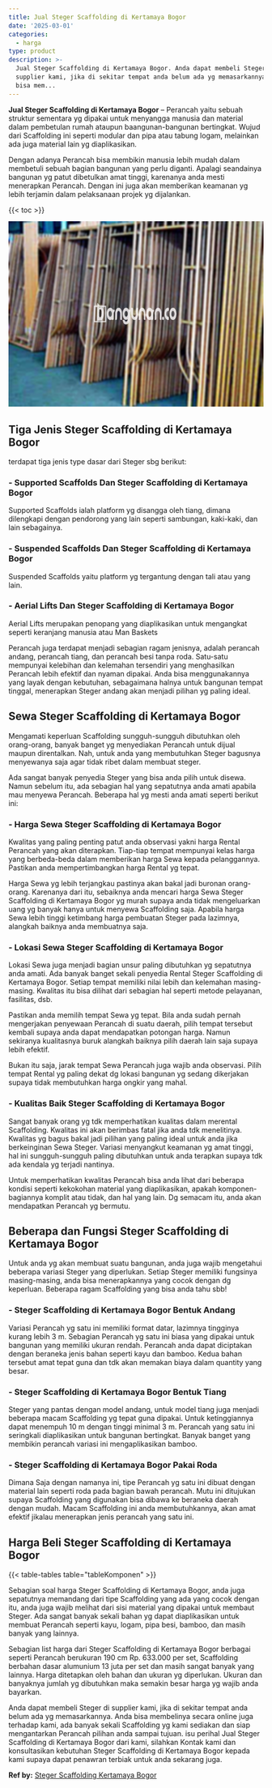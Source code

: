 ```yaml
---
title: Jual Steger Scaffolding di Kertamaya Bogor
date: '2025-03-01'
categories:
  - harga
type: product
description: >-
  Jual Steger Scaffolding di Kertamaya Bogor. Anda dapat membeli Steger di
  supplier kami, jika di sekitar tempat anda belum ada yg memasarkannya. Anda
  bisa mem...
---
```


**Jual Steger Scaffolding di Kertamaya Bogor** – Perancah yaitu sebuah struktur sementara yg dipakai untuk menyangga manusia dan material dalam pembetulan rumah ataupun baangunan-bangunan bertingkat. Wujud dari Scaffolding ini seperti modular dan pipa atau tabung logam, melainkan ada juga material lain yg diaplikasikan.

Dengan adanya Perancah bisa membikin manusia lebih mudah dalam membetuli sebuah bagian bangunan yang perlu diganti. Apalagi seandainya bangunan yg patut dibetulkan amat tinggi, karenanya anda mesti menerapkan Perancah. Dengan ini juga akan memberikan keamanan yg lebih terjamin dalam pelaksanaan projek yg dijalankan.

{{< toc >}}

![Jual Steger Scaffolding di Kertamaya Bogor](/images/sewa-scaffolding-steger-14.png)

## Tiga Jenis Steger Scaffolding di Kertamaya Bogor

terdapat tiga jenis type dasar dari Steger sbg berikut:

### \- Supported Scaffolds Dan Steger Scaffolding di Kertamaya Bogor

Supported Scaffolds ialah platform yg disangga oleh tiang, dimana dilengkapi dengan pendorong yang lain seperti sambungan, kaki-kaki, dan lain sebagainya.

### \- Suspended Scaffolds Dan Steger Scaffolding di Kertamaya Bogor

Suspended Scaffolds yaitu platform yg tergantung dengan tali atau yang lain.

### \- Aerial Lifts Dan Steger Scaffolding di Kertamaya Bogor

Aerial Lifts merupakan penopang yang diaplikasikan untuk mengangkat seperti keranjang manusia atau Man Baskets

Perancah juga terdapat menjadi sebagian ragam jenisnya, adalah perancah andang, perancah tiang, dan perancah besi tanpa roda. Satu-satu mempunyai kelebihan dan kelemahan tersendiri yang menghasilkan Perancah lebih efektif dan nyaman dipakai. Anda bisa menggunakannya yang layak dengan kebutuhan, sebagaimana halnya untuk bangunan tempat tinggal, menerapkan Steger andang akan menjadi pilihan yg paling ideal.

## Sewa Steger Scaffolding di Kertamaya Bogor

Mengamati keperluan Scaffolding sungguh-sungguh dibutuhkan oleh orang-orang, banyak banget yg menyediakan Perancah untuk dijual maupun direntalkan. Nah, untuk anda yang membutuhkan Steger bagusnya menyewanya saja agar tidak ribet dalam membuat steger.

Ada sangat banyak penyedia Steger yang bisa anda pilih untuk disewa. Namun sebelum itu, ada sebagian hal yang sepatutnya anda amati apabila mau menyewa Perancah. Beberapa hal yg mesti anda amati seperti berikut ini:

### \- Harga Sewa Steger Scaffolding di Kertamaya Bogor

Kwalitas yang paling penting patut anda observasi yakni harga Rental Perancah yang akan diterapkan. Tiap-tiap tempat mempunyai kelas harga yang berbeda-beda dalam memberikan harga Sewa kepada pelanggannya. Pastikan anda mempertimbangkan harga Rental yg tepat.

Harga Sewa yg lebih terjangkau pastinya akan bakal jadi buronan orang-orang. Karenanya dari itu, sebaiknya anda mencari harga Sewa Steger Scaffolding di Kertamaya Bogor yg murah supaya anda tidak mengeluarkan uang yg banyak hanya untuk menyewa Scaffolding saja. Apabila harga Sewa lebih tinggi ketimbang harga pembuatan Steger pada lazimnya, alangkah baiknya anda membuatnya saja.

### \- Lokasi Sewa Steger Scaffolding di Kertamaya Bogor

Lokasi Sewa juga menjadi bagian unsur paling dibutuhkan yg sepatutnya anda amati. Ada banyak banget sekali penyedia Rental Steger Scaffolding di Kertamaya Bogor. Setiap tempat memiliki nilai lebih dan kelemahan masing-masing. Kwalitas itu bisa dilihat dari sebagian hal seperti metode pelayanan, fasilitas, dsb.

Pastikan anda memilih tempat Sewa yg tepat. Bila anda sudah pernah mengerjakan penyewaan Perancah di suatu daerah, pilih tempat tersebut kembali supaya anda dapat mendapatkan potongan harga. Namun sekiranya kualitasnya buruk alangkah baiknya pilih daerah lain saja supaya lebih efektif.

Bukan itu saja, jarak tempat Sewa Perancah juga wajib anda observasi. Pilih tempat Rental yg paling dekat dg lokasi bangunan yg sedang dikerjakan supaya tidak membutuhkan harga ongkir yang mahal.

### \- Kualitas Baik Steger Scaffolding di Kertamaya Bogor

Sangat banyak orang yg tdk memperhatikan kualitas dalam merental Scaffolding. Kwalitas ini akan berimbas fatal jika anda tdk menelitinya. Kwalitas yg bagus bakal jadi pilihan yang paling ideal untuk anda jika berkeinginan Sewa Steger. Variasi menyangkut keamanan yg amat tinggi, hal ini sungguh-sungguh paling dibutuhkan untuk anda terapkan supaya tdk ada kendala yg terjadi nantinya.

Untuk memperhatikan kwalitas Perancah bisa anda lihat dari beberapa kondisi seperti kekokohan material yang diaplikasikan, apakah komponen-bagiannya komplit atau tidak, dan hal yang lain. Dg semacam itu, anda akan mendapatkan Perancah yg bermutu.

## Beberapa dan Fungsi Steger Scaffolding di Kertamaya Bogor

Untuk anda yg akan membuat suatu bangunan, anda juga wajib mengetahui beberapa variasi Steger yang diperlukan. Setiap Steger memiliki fungsinya masing-masing, anda bisa menerapkannya yang cocok dengan dg keperluan. Beberapa ragam Scaffolding yang bisa anda tahu sbb!

### \- Steger Scaffolding di Kertamaya Bogor Bentuk Andang

Variasi Perancah yg satu ini memiliki format datar, lazimnya tingginya kurang lebih 3 m. Sebagian Perancah yg satu ini biasa yang dipakai untuk bangunan yang memiliki ukuran rendah. Perancah anda dapat diciptakan dengan beraneka jenis bahan seperti kayu dan bamboo. Kedua bahan tersebut amat tepat guna dan tdk akan memakan biaya dalam quantity yang besar.

### \- Steger Scaffolding di Kertamaya Bogor Bentuk Tiang

Steger yang pantas dengan model andang, untuk model tiang juga menjadi beberapa macam Scaffolding yg tepat guna dipakai. Untuk ketinggiannya dapat menempuh 10 m dengan tinggi minimal 3 m. Perancah yang satu ini seringkali diaplikasikan untuk bangunan bertingkat. Banyak banget yang membikin perancah variasi ini mengaplikasikan bamboo.

### \- Steger Scaffolding di Kertamaya Bogor Pakai Roda

Dimana Saja dengan namanya ini, tipe Perancah yg satu ini dibuat dengan material lain seperti roda pada bagian bawah perancah. Mutu ini ditujukan supaya Scaffolding yang digunakan bisa dibawa ke beraneka daerah dengan mudah. Macam Scaffolding ini anda membutuhkannya, akan amat efektif jikalau menerapkan jenis perancah yang satu ini.

## Harga Beli Steger Scaffolding di Kertamaya Bogor

{{< table-tables table="tableKomponen" >}}

Sebagian soal harga Steger Scaffolding di Kertamaya Bogor, anda juga sepatutnya memandang dari tipe Scaffolding yang ada yang cocok dengan itu, anda juga wajib melihat dari sisi material yang dipakai untuk membaut Steger. Ada sangat banyak sekali bahan yg dapat diaplikasikan untuk membuat Perancah seperti kayu, logam, pipa besi, bamboo, dan masih banyak yang lainnya.

Sebagian list harga dari Steger Scaffolding di Kertamaya Bogor berbagai seperti Perancah berukuran 190 cm Rp. 633.000 per set, Scaffolding berbahan dasar alumunium 13 juta per set dan masih sangat banyak yang lainnya. Harga ditetapkan oleh bahan dan ukuran yg diperlukan. Ukuran dan banyaknya jumlah yg dibutuhkan maka semakin besar harga yg wajib anda bayarkan.

Anda dapat membeli Steger di supplier kami, jika di sekitar tempat anda belum ada yg memasarkannya. Anda bisa membelinya secara online juga terhadap kami, ada banyak sekali Scaffolding yg kami sediakan dan siap mengantarkan Perancah pilihan anda sampai tujuan. isu perihal Jual Steger Scaffolding di Kertamaya Bogor dari kami, silahkan Kontak kami dan konsultasikan kebutuhan Steger Scaffolding di Kertamaya Bogor kepada kami supaya dapat penawran terbiak untuk anda sekarang juga.

**Ref by:** [Steger Scaffolding Kertamaya Bogor](https://id.wikipedia.org/wiki/Steger)
